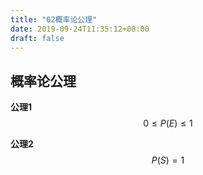 ```yaml
---
title: "02概率论公理"
date: 2019-09-24T11:35:12+08:00
draft: false
---
```


## 概率论公理
**公理1** $$ 0 \le P(E) \le 1$$

**公理2** $$ P(S)=1 $$ 
